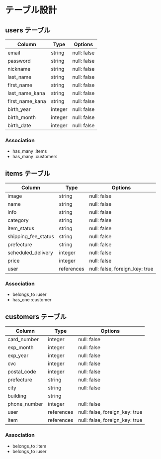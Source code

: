 # テーブル設計

## users テーブル

| Column          | Type    | Options     |
| --------------- | ------- | ----------- |
| email           | string  | null: false |
| password        | string  | null: false |
| nickname        | string  | null: false |
| last_name       | string  | null: false |
| first_name      | string  | null: false |
| last_name_kana  | string  | null: false |
| first_name_kana | string  | null: false |
| birth_year      | integer | null: false |
| birth_month     | integer | null: false |
| birth_date      | integer | null: false |

### Association

- has_many :items
- has_many :customers

## items テーブル

| Column              | Type       | Options                        |
| ------------------- | ---------- | ------------------------------ |
| image               | string     | null: false                    |
| name                | string     | null: false                    |
| info                | string     | null: false                    |
| category            | string     | null: false                    |
| item_status         | string     | null: false                    |
| shipping_fee_status | string     | null: false                    |
| prefecture          | string     | null: false                    |
| scheduled_delivery  | integer    | null: false                    |
| price               | integer    | null: false                    |
| user                | references | null: false, foreign_key: true |

### Association

- belongs_to :user
- has_one :customer

## customers テーブル

| Column        | Type        | Options                        |
| ------------- | ----------- | ------------------------------ |
| card_number   | integer     | null: false                    |
| exp_month     | integer     | null: false                    |
| exp_year      | integer     | null: false                    |
| cvc           | integer     | null: false                    |
| postal_code   | integer     | null: false                    |
| prefecture    | string      | null: false                    |
| city          | string      | null: false                    |
| building      | string      |                                |
| phone_number  | integer     | null: false                    |
| user          | references  | null: false, foreign_key: true |
| item          | references  | null: false, foreign_key: true |

### Association

- belongs_to :item
- belongs_to :user